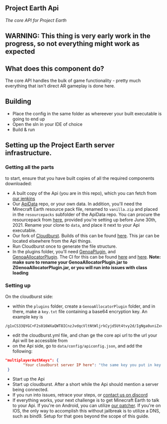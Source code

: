 ## Project Earth Api
*The core API for Project Earth*

## **WARNING: This thing is very early work in the progress, so not everything might work as expected**

## What does this component do?
The core API handles the bulk of game functionality - pretty much everything that isn't direct AR gameplay is done here.

## Building
 - Place the config in the same folder as whereever your built executable is going to end up
 - Open the sln in your IDE of choice
 - Build & run

## Setting up the Project Earth server infrastructure.

### Getting all the parts

to start, ensure that you have built copies of all the required components downloaded:
- A built copy of the Api (you are in this repo), which you can fetch from [our jenkins](https://ci.rtm516.co.uk/job/ProjectEarth/job/Api/job/master/)
- Our [ApiData](https://github.com/Project-Earth-Team/ApiData) repo, or your own data. In addition, you'll need the Minecraft Earth resource pack file, renamed to `vanilla.zip` and placed in the `resourcepacks` subfolder of the ApiData repo. You can procure the resourcepack from [here](https://cdn.mceserv.net/availableresourcepack/resourcepacks/dba38e59-091a-4826-b76a-a08d7de5a9e2-1301b0c257a311678123b9e7325d0d6c61db3c35), provided you're setting up before June 30th, 2021. Rename your clone to `data`, and place it next to your Api executable.
- Our fork of [Cloudburst](https://github.com/Project-Earth-Team/Server). Builds of this can be found [here](https://ci.rtm516.co.uk/job/ProjectEarth/job/Server/job/earth-inventory/). This jar can be located elsewhere from the Api things.
- Run Cloudburst once to generate the file structure.
- In the plugins folder, you'll need [GenoaPlugin](https://github.com/Project-Earth-Team/GenoaPlugin), and [GenoaAllocatorPlugin](https://github.com/Project-Earth-Team/GenoaAllocatorPlugin). The CI for this can be found [here](https://ci.rtm516.co.uk/job/ProjectEarth/job/GenoaPlugin/job/master/) and [here](https://ci.rtm516.co.uk/job/ProjectEarth/job/GenoaAllocatorPlugin/job/main/). **Note: make sure to rename your GenoaAllocatorPlugin.jar to ZGenoaAllocatorPlugin.jar, or you will run into issues with class loading** 

### Setting up

On the cloudburst side:
- within the `plugins` folder, create a `GenoaAllocatorPlugin` folder, and in there, make a `key.txt` file containing a base64 encryption key. An example key is
 ```
/g1xCS33QYGC+F2s016WXaQWT8ICnzJvdqcVltNtWljrkCyjd5Ut4tvy2d/IgNga0uniZxv/t0hELdZmvx+cdA==
```
- edit the cloudburst.yml file, and chan ge the core api url to the url your Api will be accessible from
- on the Api side, go to `data/config/apiconfig.json`, and add the following:
```json
"multiplayerAuthKeys": {
        "Your cloudburst server IP here": "the same key you put in key.txt earlier"
 }
```
- Start up the Api
- Start up cloudburst. After a short while the Api should mention a server being connected.
- If you run into issues, retrace your steps, or [contact us on discord](https://discord.gg/Zf9aYZACU4)
- If everything works, your next challenge is to get Minecraft Earth to talk to your Api. If you're on Android, you can utilize [our patcher](https://github.com/Project-Earth-Team/PatcherApp). If you're on IOS, the only way to accomplish this without jailbreak is to utilize a DNS, such as bind9. Setup for that goes beyond the scope of this guide.


